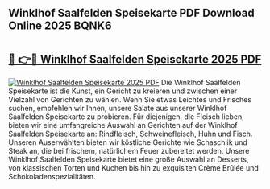 ## Winklhof Saalfelden Speisekarte PDF Download Online 2025 BQNK6

# <h2><a href="http://gc6j612.nevu.top/?p=Winklhof+Saalfelden+Speisekarte">🔗 👉🔴 Winklhof Saalfelden Speisekarte 2025 PDF</a></h2>

[![Winklhof Saalfelden Speisekarte 2025 PDF](https://i.imgur.com/dBaPXMq.png)](http://gc6j612.nevu.top/?p=Winklhof+Saalfelden+Speisekarte)
Die Winklhof Saalfelden Speisekarte ist die Kunst, ein Gericht zu kreieren und zwischen einer Vielzahl von Gerichten zu wählen. Wenn Sie etwas Leichtes und Frisches suchen, empfehlen wir Ihnen, unsere Salate aus unserer Winklhof Saalfelden Speisekarte zu probieren. Für diejenigen, die Fleisch lieben, bieten wir eine umfangreiche Auswahl an Gerichten auf der Winklhof Saalfelden Speisekarte an: Rindfleisch, Schweinefleisch, Huhn und Fisch. Unseren Auserwählten bieten wir köstliche Gerichte wie Schaschlik und Steak an, die bei frischem, natürlichem Feuer zubereitet werden. Unsere Winklhof Saalfelden Speisekarte bietet eine große Auswahl an Desserts, von klassischen Torten und Kuchen bis hin zu exquisiten Crème Brûlée und Schokoladenspezialitäten.
